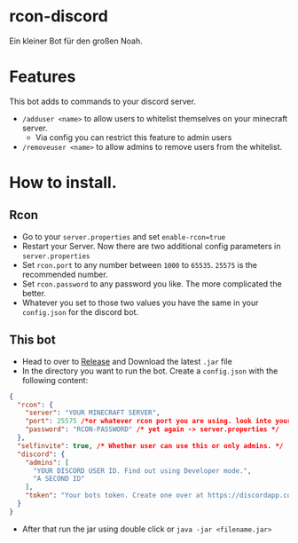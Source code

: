 # rcon-discord
Ein kleiner Bot für den großen Noah.

# Features

This bot adds to commands to your discord server.

- `/adduser <name>` to allow users to whitelist themselves on your minecraft server.
    - Via config you can restrict this feature to admin users
- `/removeuser <name>` to allow admins to remove users from the whitelist.

# How to install.
## Rcon

- Go to your `server.properties` and set `enable-rcon=true`
- Restart your Server. Now there are two additional config parameters in `server.properties`
- Set `rcon.port` to any number between `1000` to `65535`. `25575` is the recommended number.
- Set `rcon.password` to any password you like. The more complicated the better.
- Whatever you set to those two values you have the same in your `config.json` for the discord bot.

## This bot
- Head to over to [Release][1] and Download the latest `.jar` file
- In the directory you want to run the bot. Create a `config.json` with the following content: 

```json
{
  "rcon": {
    "server": "YOUR MINECRAFT SERVER",
    "port": 25575 /*or whatever rcon port you are using. look into your server.properties */,
    "password": "RCON-PASSWORD" /* yet again -> server.properties */
  },
  "selfinvite": true, /* Whether user can use this or only admins. */
  "discord": {
    "admins": [
      "YOUR DISCORD USER ID. Find out using Developer mode.",
      "A SECOND ID"
    ],
    "token": "Your bots token. Create one over at https://discordapp.com/developers/applications/me"
  }
}
```
-  After that run the jar using double click or `java -jar <filename.jar>`


[1]: https://github.com/romangraef/rcon-discord/releases
